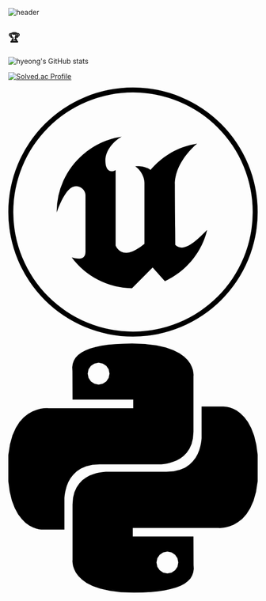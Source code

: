 ![header](https://capsule-render.vercel.app/api?type=waving&&color=0:008d62,100:EEFF00&height=230&section=header&text=Hi&fontSize=40&fontAlignY=36)

## 🏆 
![hyeong's GitHub stats](https://github-readme-stats.vercel.app/api?username=Soku3D&show_icons=true&theme=radical)

[![Solved.ac Profile](http://mazassumnida.wtf/api/v2/generate_badge?boj=soku)](https://solved.ac/soku/)

<svg role="img" viewBox="0 0 24 24" xmlns="http://www.w3.org/2000/svg"><title>Unreal Engine</title><path d="M12 0a12 12 0 1012 12A12 12 0 0012 0zm0 23.52A11.52 11.52 0 1123.52 12 11.52 11.52 0 0112 23.52zm7.13-9.791c-.206.997-1.126 3.557-4.06 4.942l-1.179-1.325-1.988 2a7.338 7.338 0 01-5.804-2.978 2.859 2.859 0 00.65.123c.326.006.678-.114.678-.66v-5.394a.89.89 0 00-1.116-.89c-.92.212-1.656 2.509-1.656 2.509a7.304 7.304 0 012.528-5.597 7.408 7.408 0 013.73-1.721c-1.006.573-1.57 1.507-1.57 2.29 0 1.262.76 1.109.984.923v7.28a1.157 1.157 0 00.148.256 1.075 1.075 0 00.88.445c.76 0 1.747-.868 1.747-.868V9.172c0-.6-.452-1.324-.905-1.572 0 0 .838-.149 1.484.346a5.537 5.537 0 01.387-.425c1.508-1.48 2.929-1.902 4.112-2.112 0 0-2.151 1.69-2.151 3.96 0 1.687.043 5.801.043 5.801.799.771 1.986-.342 3.059-1.441Z"/></svg>

<svg role="img" viewBox="0 0 24 24" xmlns="http://www.w3.org/2000/svg"><title>Python</title><path d="M14.25.18l.9.2.73.26.59.3.45.32.34.34.25.34.16.33.1.3.04.26.02.2-.01.13V8.5l-.05.63-.13.55-.21.46-.26.38-.3.31-.33.25-.35.19-.35.14-.33.1-.3.07-.26.04-.21.02H8.77l-.69.05-.59.14-.5.22-.41.27-.33.32-.27.35-.2.36-.15.37-.1.35-.07.32-.04.27-.02.21v3.06H3.17l-.21-.03-.28-.07-.32-.12-.35-.18-.36-.26-.36-.36-.35-.46-.32-.59-.28-.73-.21-.88-.14-1.05-.05-1.23.06-1.22.16-1.04.24-.87.32-.71.36-.57.4-.44.42-.33.42-.24.4-.16.36-.1.32-.05.24-.01h.16l.06.01h8.16v-.83H6.18l-.01-2.75-.02-.37.05-.34.11-.31.17-.28.25-.26.31-.23.38-.2.44-.18.51-.15.58-.12.64-.1.71-.06.77-.04.84-.02 1.27.05zm-6.3 1.98l-.23.33-.08.41.08.41.23.34.33.22.41.09.41-.09.33-.22.23-.34.08-.41-.08-.41-.23-.33-.33-.22-.41-.09-.41.09zm13.09 3.95l.28.06.32.12.35.18.36.27.36.35.35.47.32.59.28.73.21.88.14 1.04.05 1.23-.06 1.23-.16 1.04-.24.86-.32.71-.36.57-.4.45-.42.33-.42.24-.4.16-.36.09-.32.05-.24.02-.16-.01h-8.22v.82h5.84l.01 2.76.02.36-.05.34-.11.31-.17.29-.25.25-.31.24-.38.2-.44.17-.51.15-.58.13-.64.09-.71.07-.77.04-.84.01-1.27-.04-1.07-.14-.9-.2-.73-.25-.59-.3-.45-.33-.34-.34-.25-.34-.16-.33-.1-.3-.04-.25-.02-.2.01-.13v-5.34l.05-.64.13-.54.21-.46.26-.38.3-.32.33-.24.35-.2.35-.14.33-.1.3-.06.26-.04.21-.02.13-.01h5.84l.69-.05.59-.14.5-.21.41-.28.33-.32.27-.35.2-.36.15-.36.1-.35.07-.32.04-.28.02-.21V6.07h2.09l.14.01zm-6.47 14.25l-.23.33-.08.41.08.41.23.33.33.23.41.08.41-.08.33-.23.23-.33.08-.41-.08-.41-.23-.33-.33-.23-.41-.08-.41.08z"/></svg>
